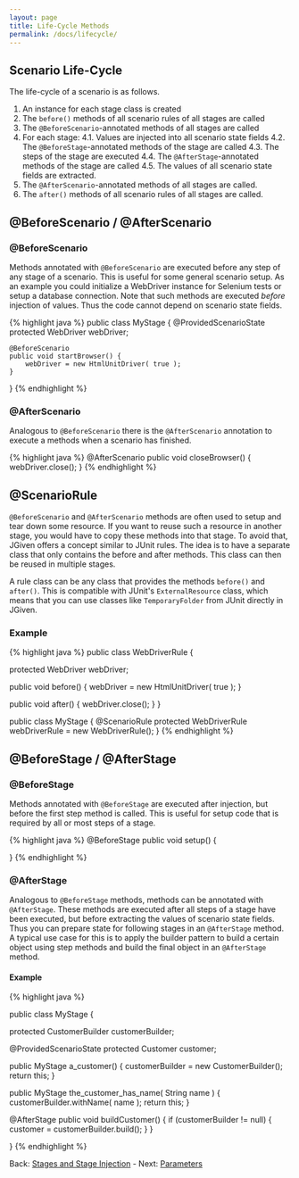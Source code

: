 ```yaml
---
layout: page
title: Life-Cycle Methods
permalink: /docs/lifecycle/
---
```


## Scenario Life-Cycle

The life-cycle of a scenario is as follows.

1. An instance for each stage class is created
2. The `before()` methods of all scenario rules of all stages are called
3. The `@BeforeScenario`-annotated methods of all stages are called
4. For each stage:
4.1. Values are injected into all scenario state fields
4.2. The `@BeforeStage`-annotated methods of the stage are called
4.3. The steps of the stage are executed
4.4. The `@AfterStage`-annotated methods of the stage are called
4.5. The values of all scenario state fields are extracted.
5. The `@AfterScenario`-annotated methods of all stages are called.
6. The `after()` methods of all scenario rules of all stages are called.


## @BeforeScenario / @AfterScenario

### @BeforeScenario

Methods annotated with `@BeforeScenario` are executed before any step of any stage of a scenario.
This is useful for some general scenario setup. As an example you could initialize a WebDriver instance for Selenium tests or setup a database connection.
Note that such methods are executed *before* injection of values. Thus the code cannot depend on scenario state fields.

{% highlight java %}
public class MyStage {
    @ProvidedScenarioState
    protected WebDriver webDriver;

    @BeforeScenario
    public void startBrowser() {
        webDriver = new HtmlUnitDriver( true );
    }
}
{% endhighlight %}


### @AfterScenario
Analogous to `@BeforeScenario` there is the `@AfterScenario` annotation to execute a methods when a scenario has finished.

{% highlight java %}
@AfterScenario
public void closeBrowser() {
    webDriver.close();
}
{% endhighlight %}



## @ScenarioRule
`@BeforeScenario` and `@AfterScenario` methods are often used to setup and tear down some resource. If you want to reuse such a resource in another stage, you would have to copy these methods into that stage. To avoid that, JGiven offers a concept similar to JUnit rules. The idea is to have a separate class that only contains the before and after methods. This class can then be reused in multiple stages.

A rule class can be any class that provides the methods `before()` and `after()`. This is compatible with JUnit's `ExternalResource` class, which means that you can use classes like `TemporaryFolder` from JUnit directly in JGiven.

### Example

{% highlight java %}
public class WebDriverRule {

   protected WebDriver webDriver;

   public void before() {
        webDriver = new HtmlUnitDriver( true );
   }

   public void after() {
        webDriver.close();
   }
}

public class MyStage {
   @ScenarioRule
   protected WebDriverRule webDriverRule = new WebDriverRule();
}
{% endhighlight %}


## @BeforeStage / @AfterStage

### @BeforeStage

Methods annotated with `@BeforeStage` are executed after injection, but before the first step method is called.
This is useful for setup code that is required by all or most steps of a stage.

{% highlight java %}
@BeforeStage
public void setup() {

}
{% endhighlight %}

### @AfterStage

Analogous to `@BeforeStage` methods, methods can be annotated with `@AfterStage`. These methods are executed after all steps of a stage have been executed, but before extracting the values of scenario state fields. Thus you can prepare state for following stages in an `@AfterStage` method. A typical use case for this is to apply the builder pattern to build a certain object using step methods and build the final object in an `@AfterStage` method.

#### Example

{% highlight java %}

public class MyStage {

   protected CustomerBuilder customerBuilder;

   @ProvidedScenarioState
   protected Customer customer;

   public MyStage a_customer() {
       customerBuilder = new CustomerBuilder();
       return this;
   }

   public MyStage the_customer_has_name( String name ) {
       customerBuilder.withName( name );
       return this;
   }

   @AfterStage
   public void buildCustomer() {
       if (customerBuilder != null) {
           customer = customerBuilder.build();
       }
   }

}
{% endhighlight %}


Back: [Stages and Stage Injection]({{site.baseurl}}/docs/stages/) - Next: [Parameters]({{site.baseurl}}/docs/parameters/)
